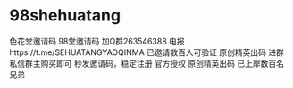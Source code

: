 # 98shehuatang
色花堂邀请码 98堂邀请码 加Q群263546388 电报https://t.me/SEHUATANGYAOQINMA
已邀请数百人可验证 原创精英出码 进群私信群主购买即可
秒发邀请码，稳定注册
官方授权 原创精英出码 已上岸数百名兄弟
